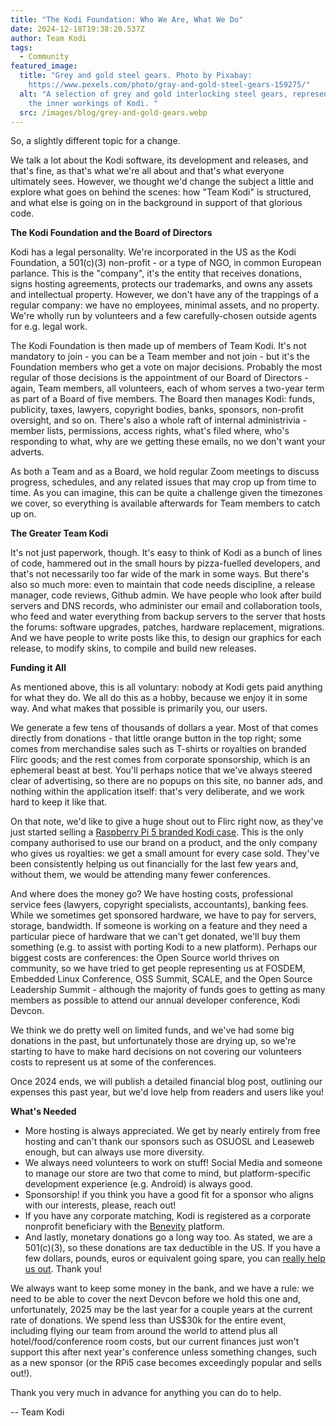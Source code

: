 ```yaml
---
title: "The Kodi Foundation: Who We Are, What We Do"
date: 2024-12-18T19:38:20.537Z
author: Team Kodi
tags:
  - Community
featured_image:
  title: "Grey and gold steel gears. Photo by Pixabay:
    https://www.pexels.com/photo/gray-and-gold-steel-gears-159275/"
  alt: "A selection of grey and gold interlocking steel gears, representing the
    the inner workings of Kodi. "
  src: /images/blog/grey-and-gold-gears.webp
---
```

So, a slightly different topic for a change. 

We talk a lot about the Kodi software, its development and releases, and that's fine, as that's what we're all about and that's what everyone ultimately sees. However, we thought we'd change the subject a little and explore what goes on behind the scenes: how "Team Kodi" is structured, and what else is going on in the background in support of that glorious code. 

**The Kodi Foundation and the Board of Directors**

Kodi has a legal personality. We're incorporated in the US as the Kodi Foundation, a 501(c)(3) non-profit - or a type of NGO, in common European parlance. This is the "company", it's the entity that receives donations, signs hosting agreements, protects our trademarks, and owns any assets and intellectual property. However, we don't have any of the trappings of a regular company: we have no employees, minimal assets, and no property. We're wholly run by volunteers and a few carefully-chosen outside agents for e.g. legal work.

The Kodi Foundation is then made up of members of Team Kodi. It's not mandatory to join - you can be a Team member and not join - but it's the Foundation members who get a vote on major decisions. Probably the most regular of those decisions is the appointment of our Board of Directors - again, Team members, all volunteers, each of whom serves a two-year term as part of a Board of five members. The Board then manages Kodi: funds, publicity, taxes, lawyers, copyright bodies, banks, sponsors, non-profit oversight, and so on. There's also a whole raft of internal administrivia - member lists, permissions, access rights, what's filed where, who's responding to what, why are we getting these emails, no we don't want your adverts.

As both a Team and as a Board, we hold regular Zoom meetings to discuss progress, schedules, and any related issues that may crop up from time to time. As you can imagine, this can be quite a challenge given the timezones we cover, so everything is available afterwards for Team members to catch up on.

**The Greater Team Kodi**

It's not just paperwork, though. It's easy to think of Kodi as a bunch of lines of code, hammered out in the small hours by pizza-fuelled developers, and that's not necessarily too far wide of the mark in some ways. But there's also so much more: even to maintain that code needs discipline, a release manager, code reviews, Github admin. We have people who look after build servers and DNS records, who administer our email and collaboration tools, who feed and water everything from backup servers to the server that hosts the forums: software upgrades, patches, hardware replacement, migrations. And we have people to write posts like this, to design our graphics for each release, to modify skins, to compile and build new releases.

**Funding it All**

As mentioned above, this is all voluntary: nobody at Kodi gets paid anything for what they do. We all do this as a hobby, because we enjoy it in some way. And what makes that possible is primarily you, our users.

We generate a few tens of thousands of dollars a year. Most of that comes directly from donations - that little orange button in the top right; some comes from merchandise sales such as T-shirts or royalties on branded Flirc goods; and the rest comes from corporate sponsorship, which is an ephemeral beast at best. You'll perhaps notice that we've always steered clear of advertising, so there are no popups on this site, no banner ads, and nothing within the application itself: that's very deliberate, and we work hard to keep it like that.

On that note, we'd like to give a huge shout out to Flirc right now, as they've just started selling a [Raspberry Pi 5 branded Kodi case](https://kodi.tv/article/flirc-case-for-raspberry-pi-5-kodi-edition/). This is the only company authorised to use our brand on a product, and the only company who gives us royalties: we get a small amount for every case sold. They've been consistently helping us out financially for the last few years and, without them, we would be attending many fewer conferences. 

And where does the money go? We have hosting costs, professional service fees (lawyers, copyright specialists, accountants), banking fees. While we sometimes get sponsored hardware, we have to pay for servers, storage, bandwidth. If someone is working on a feature and they need a particular piece of hardware that we can't get donated, we'll buy them something (e.g. to assist with porting Kodi to a new platform). Perhaps our biggest costs are conferences: the Open Source world thrives on community, so we have tried to get people representing us at FOSDEM, Embedded Linux Conference, OSS Summit, SCALE, and the Open Source Leadership Summit - although the majority of funds goes to getting as many members as possible to attend our annual developer conference, Kodi Devcon. 

We think we do pretty well on limited funds, and we've had some big donations in the past, but unfortunately those are drying up, so we're starting to have to make hard decisions on not covering our volunteers costs to represent us at some of the conferences.

Once 2024 ends, we will publish a detailed financial blog post, outlining our expenses this past year, but we'd love help from readers and users like you!

**What's Needed**

* More hosting is always appreciated. We get by nearly entirely from free hosting and can't thank our sponsors such as OSUOSL and Leaseweb enough, but can always use more diversity.
* We always need volunteers to work on stuff! Social Media and someone to manage our store are two that come to mind, but platform-specific development experience (e.g. Android) is always good.
* Sponsorship! if you think you have a good fit for a sponsor who aligns with our interests, please, reach out! 
* If you have any corporate matching, Kodi is registered as a corporate nonprofit beneficiary with the [Benevity](https://benevity.com/) platform.
* And lastly, monetary donations go a long way too. As stated, we are a 501(c)(3), so these donations are tax deductible in the US. If you have a few dollars, pounds, euros or equivalent going spare, you can [really help us out](https://kodi.tv/donate/). Thank you!

We always want to keep some money in the bank, and we have a rule: we need to be able to cover the next Devcon before we hold this one and, unfortunately, 2025 may be the last year for a couple years at the current rate of donations. We spend less than US$30k for the entire event, including flying our team from around the world to attend plus all hotel/food/conference room costs, but our current finances just won't support this after next year's conference unless something changes, such as a new sponsor (or the RPi5 case becomes exceedingly popular and sells out!).

Thank you very much in advance for anything you can do to help.

\-- Team Kodi